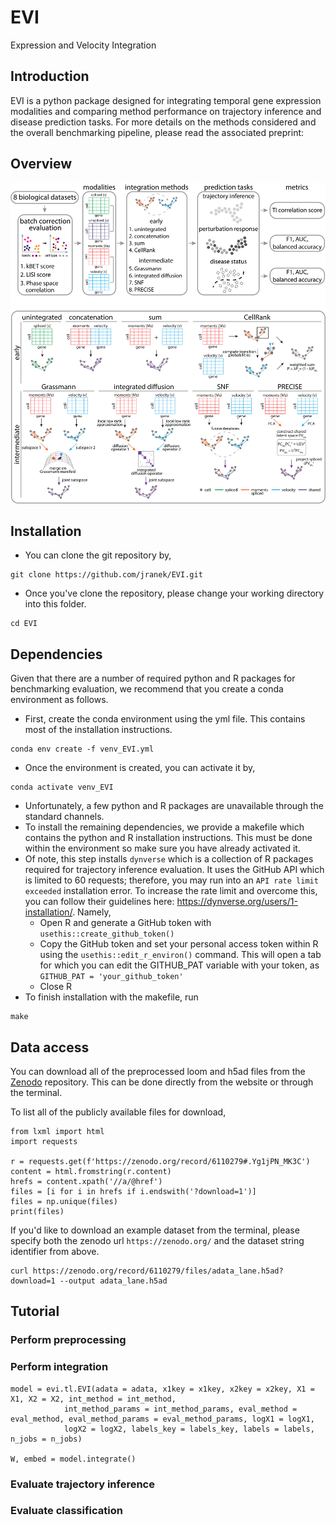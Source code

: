 # EVI
Expression and Velocity Integration

## Introduction
EVI is a python package designed for integrating temporal gene expression modalities and comparing method performance on trajectory inference and disease prediction tasks. For more details on the methods considered and the overall benchmarking pipeline, please read the associated preprint:

## Overview
<p align="center">
  <img src="/doc/pipeline.png"/>
</p>

## Installation

* You can clone the git repository by, 

```
git clone https://github.com/jranek/EVI.git
```

* Once you've clone the repository, please change your working directory into this folder.

```
cd EVI
```

## Dependencies

Given that there are a number of required python and R packages for benchmarking evaluation, we recommend that you create a conda environment as follows. 

* First, create the conda environment using the yml file. This contains most of the installation instructions.

```
conda env create -f venv_EVI.yml
```

* Once the environment is created, you can activate it by,

```
conda activate venv_EVI
```

* Unfortunately, a few python and R packages are unavailable through the standard channels.
* To install the remaining dependencies, we provide a makefile which contains the python and R installation instructions. This must be done within the environment so make sure you have already activated it. 
* Of note, this step installs `dynverse` which is a collection of R packages required for trajectory inference evaluation. It uses the GitHub API which is limited to 60 requests; therefore, you may run into an `API rate limit exceeded` installation error. To increase the rate limit and overcome this, you can follow their guidelines here: https://dynverse.org/users/1-installation/. Namely, 
    * Open R and generate a GitHub token with `usethis::create_github_token()`
    * Copy the GitHub token and set your personal access token within R using the `usethis::edit_r_environ()` command. This will open a tab for which you can edit the GITHUB_PAT variable with your token, as `GITHUB_PAT = 'your_github_token'` 
    * Close R
* To finish installation with the makefile, run

```
make
```

## Data access
You can download all of the preprocessed loom and h5ad files from the [Zenodo](https://zenodo.org/record/6110279#.Yg1jPN_MK3C) repository. This can be done directly from the website or through the terminal. 

To list all of the publicly available files for download, 

```
from lxml import html
import requests

r = requests.get(f'https://zenodo.org/record/6110279#.Yg1jPN_MK3C')
content = html.fromstring(r.content)
hrefs = content.xpath('//a/@href')
files = [i for i in hrefs if i.endswith('?download=1')]
files = np.unique(files)
print(files)
```

If you'd like to download an example dataset from the terminal, please specify both the zenodo url `https://zenodo.org/` and the dataset string identifier from above. 

```
curl https://zenodo.org/record/6110279/files/adata_lane.h5ad?download=1 --output adata_lane.h5ad
```

## Tutorial

### Perform preprocessing

### Perform integration

```
model = evi.tl.EVI(adata = adata, x1key = x1key, x2key = x2key, X1 = X1, X2 = X2, int_method = int_method,
            int_method_params = int_method_params, eval_method = eval_method, eval_method_params = eval_method_params, logX1 = logX1,
            logX2 = logX2, labels_key = labels_key, labels = labels, n_jobs = n_jobs)

W, embed = model.integrate()
```

### Evaluate trajectory inference

### Evaluate classification 
